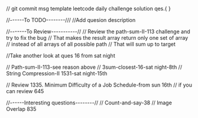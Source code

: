 // git commit msg template 
leetcode daily challenge solution qes.{ }

//------To TODO--------///
//Add quesion description


//-------To Review-----------//
// Review the path-sum-II-113 challenge and try to fix the bug
// That makes the result array return only one set of array 
// instead of all arrays of all possible path 
// That will sum up to target 

//Take another look at ques 16 from sat night

// Path-sum-II-113-see reason above
// 3sum-closest-16-sat night-8th
// String Compression-II 1531-sat night-15th

// Review 1335. Minimum Difficulty of a Job Schedule-from sun 16th 
// if you can review 645

//------Interesting questions--------//
// Count-and-say-38
// Image Overlap 835

